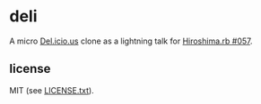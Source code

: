 
# deli

A micro [Del.icio.us](https://del.icio.us) clone as a lightning talk for [Hiroshima.rb #057](https://hiroshimarb.connpass.com/event/59910/).

## license

MIT (see [LICENSE.txt](LICENSE.txt)).


